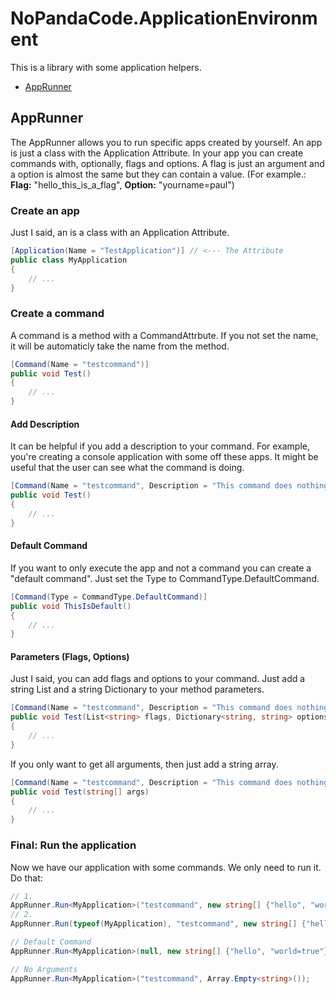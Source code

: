 # NoPandaCode.ApplicationEnvironment
This is a library with some application helpers.

* [AppRunner](#AppRunner)

## AppRunner
The AppRunner allows you to run specific apps created by yourself. An app is just a class with the Application Attribute. In your app you can create commands with, optionally, flags and options.
A flag is just an argument and a option is almost the same but they can contain a value. (For example.: <b>Flag:</b> "hello_this_is_a_flag", <b>Option:</b> "yourname=paul")

### Create an app
Just I said, an is a class with an Application Attribute.
```cs
[Application(Name = "TestApplication")] // <--- The Attribute
public class MyApplication
{
    // ...
}
```

### Create a command
A command is a method with a CommandAttrbute. If you not set the name, it will be automaticly take the name from the method.
```cs
[Command(Name = "testcommand")]
public void Test()
{
    // ...
}
```
#### Add Description
It can be helpful if you add a description to your command. For example, you're creating a console application with some off these apps. It might be useful that the user can see what the command is doing.
```cs
[Command(Name = "testcommand", Description = "This command does nothing.")]
public void Test()
{
    // ...
}
```
#### Default Command
If you want to only execute the app and not a command you can create a "default command". Just set the Type to CommandType.DefaultCommand.
```cs
[Command(Type = CommandType.DefaultCommand)]
public void ThisIsDefault()
{
    // ...
}
```
#### Parameters (Flags, Options)
Just I said, you can add flags and options to your command. Just add a string List and a string Dictionary to your method parameters.
```cs
[Command(Name = "testcommand", Description = "This command does nothing.")]
public void Test(List<string> flags, Dictionary<string, string> options)
{
    // ...
}
```
If you only want to get all arguments, then just add a string array.
```cs
[Command(Name = "testcommand", Description = "This command does nothing.")]
public void Test(string[] args)
{
    // ...
}
```
### Final: Run the application
Now we have our application with some commands. We only need to run it. Do that:
```cs
// 1.
AppRunner.Run<MyApplication>("testcommand", new string[] {"hello", "world=true"});
// 2.
AppRunner.Run(typeof(MyApplication), "testcommand", new string[] {"hello", "world=true"});

// Default Command
AppRunner.Run<MyApplication>(null, new string[] {"hello", "world=true"});

// No Arguments
AppRunner.Run<MyApplication>("testcommand", Array.Empty<string>());
```
